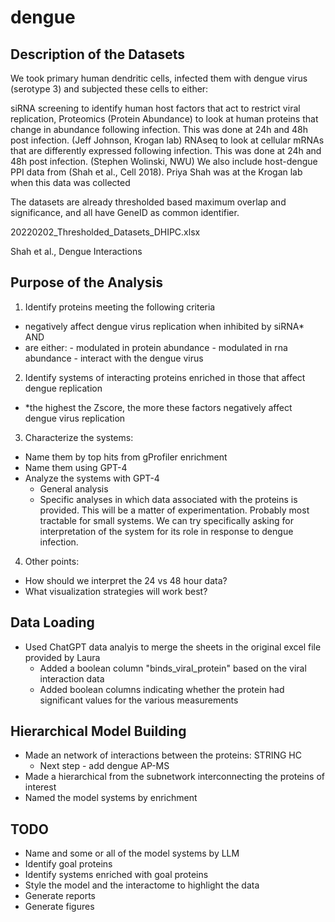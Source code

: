 # dengue

## Description of the Datasets
We took primary human dendritic cells, infected them with dengue virus (serotype 3) and subjected these cells to either:

siRNA screening to identify human host factors that act to restrict viral replication,
Proteomics (Protein Abundance) to look at human proteins that change in abundance following infection.
This was done at 24h and 48h post infection. (Jeff Johnson, Krogan lab)
RNAseq to look at cellular mRNAs that are differently expressed following infection.
This was done at 24h and 48h post infection. (Stephen Wolinski, NWU)
We also include host-dengue PPI data from (Shah et al., Cell 2018). Priya Shah was at the Krogan lab when this data was collected

The datasets are already thresholded based maximum overlap and significance, and all have GeneID as common identifier.

20220202_Thresholded_Datasets_DHIPC.xlsx

Shah et al., Dengue Interactions


## Purpose of the Analysis

1. Identify proteins meeting the following criteria

 - negatively affect dengue virus replication when inhibited by siRNA*
 AND
 - are either:
        - modulated in protein abundance
        - modulated in rna abundance
        - interact with the dengue virus
        
2. Identify systems of interacting proteins enriched in those that affect dengue replication

* \*the highest the Zscore, the more these factors negatively affect dengue virus replication

3. Characterize the systems:
 - Name them by top hits from gProfiler enrichment
 - Name them using GPT-4
 - Analyze the systems with GPT-4
     - General analysis
     - Specific analyses in which data associated with the proteins is provided. This will be a matter of experimentation. Probably most tractable for small systems. We can try specifically asking for interpretation of the system for its role in response to dengue infection.

4. Other points:
 - How should we interpret the 24 vs 48 hour data?
 - What visualization strategies will work best?


## Data Loading
 - Used ChatGPT data analyis to merge the sheets in the original excel file provided by Laura
     - Added a boolean column "binds_viral_protein" based on the viral interaction data
     - Added boolean columns indicating whether the protein had significant values for the various measurements

## Hierarchical Model Building
 - Made an network of interactions between the proteins: STRING HC
     - Next step - add dengue AP-MS
 - Made a hierarchical from the subnetwork interconnecting the proteins of interest
 - Named the model systems by enrichment
 
## TODO
 - Name and some or all of the model systems by LLM
 - Identify goal proteins
 - Identify systems enriched with goal proteins
 - Style the model and the interactome to highlight the data
 - Generate reports
 - Generate figures
 




